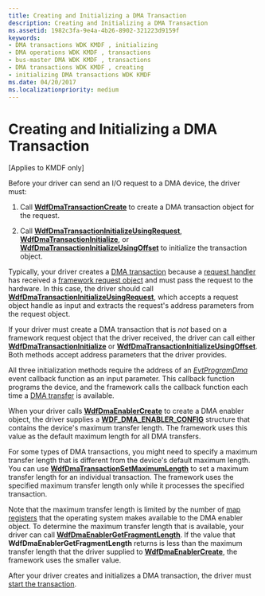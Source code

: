 ```yaml
---
title: Creating and Initializing a DMA Transaction
description: Creating and Initializing a DMA Transaction
ms.assetid: 1982c3fa-9e4a-4b26-8902-321223d9159f
keywords:
- DMA transactions WDK KMDF , initializing
- DMA operations WDK KMDF , transactions
- bus-master DMA WDK KMDF , transactions
- DMA transactions WDK KMDF , creating
- initializing DMA transactions WDK KMDF
ms.date: 04/20/2017
ms.localizationpriority: medium
---
```


# Creating and Initializing a DMA Transaction


\[Applies to KMDF only\]




Before your driver can send an I/O request to a DMA device, the driver must:

1.  Call [**WdfDmaTransactionCreate**](https://msdn.microsoft.com/library/windows/hardware/ff547027) to create a DMA transaction object for the request.

2.  Call [**WdfDmaTransactionInitializeUsingRequest**](https://msdn.microsoft.com/library/windows/hardware/ff547107), [**WdfDmaTransactionInitialize**](https://msdn.microsoft.com/library/windows/hardware/ff547099), or [**WdfDmaTransactionInitializeUsingOffset**](https://msdn.microsoft.com/library/windows/hardware/hh451182) to initialize the transaction object.

Typically, your driver creates a [DMA transaction](dma-transactions-and-dma-transfers.md) because a [request handler](request-handlers.md) has received a [framework request object](framework-request-objects.md) and must pass the request to the hardware. In this case, the driver should call [**WdfDmaTransactionInitializeUsingRequest**](https://msdn.microsoft.com/library/windows/hardware/ff547107), which accepts a request object handle as input and extracts the request's address parameters from the request object.

If your driver must create a DMA transaction that is *not* based on a framework request object that the driver received, the driver can call either [**WdfDmaTransactionInitialize**](https://msdn.microsoft.com/library/windows/hardware/ff547099) or [**WdfDmaTransactionInitializeUsingOffset**](https://msdn.microsoft.com/library/windows/hardware/hh451182). Both methods accept address parameters that the driver provides.

All three initialization methods require the address of an [*EvtProgramDma*](https://msdn.microsoft.com/library/windows/hardware/ff541816) event callback function as an input parameter. This callback function programs the device, and the framework calls the callback function each time a [DMA transfer](dma-transactions-and-dma-transfers.md) is available.

When your driver calls [**WdfDmaEnablerCreate**](https://msdn.microsoft.com/library/windows/hardware/ff546983) to create a DMA enabler object, the driver supplies a [**WDF\_DMA\_ENABLER\_CONFIG**](https://msdn.microsoft.com/library/windows/hardware/ff551290) structure that contains the device's maximum transfer length. The framework uses this value as the default maximum length for all DMA transfers.

For some types of DMA transactions, you might need to specify a maximum transfer length that is different from the device's default maximum length. You can use [**WdfDmaTransactionSetMaximumLength**](https://msdn.microsoft.com/library/windows/hardware/ff547127) to set a maximum transfer length for an individual transaction. The framework uses the specified maximum transfer length only while it processes the specified transaction.

Note that the maximum transfer length is limited by the number of [map registers](https://msdn.microsoft.com/library/windows/hardware/ff554406) that the operating system makes available to the DMA enabler object. To determine the maximum transfer length that is available, your driver can call [**WdfDmaEnablerGetFragmentLength**](https://msdn.microsoft.com/library/windows/hardware/ff546986). If the value that **WdfDmaEnablerGetFragmentLength** returns is less than the maximum transfer length that the driver supplied to [**WdfDmaEnablerCreate**](https://msdn.microsoft.com/library/windows/hardware/ff546983), the framework uses the smaller value.

After your driver creates and initializes a DMA transaction, the driver must [start the transaction](starting-a-dma-transaction.md).

 

 





